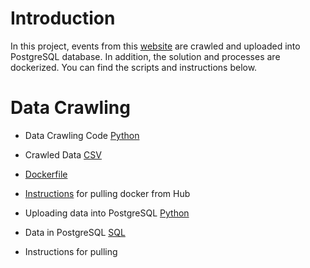 # Introduction

In this project, events from this [website](https://www.lucernefestival.ch/en/program/summer-festival-23) are crawled and uploaded into PostgreSQL database. In addition, the solution and processes are dockerized. You can find the scripts and instructions below.

# Data Crawling

- Data Crawling Code [Python](https://github.com/alkimcelik/future_demand_case/blob/main/data_crawling.py)
- Crawled Data [CSV](https://github.com/alkimcelik/future_demand_case/blob/main/crawled_data.csv)
- [Dockerfile](https://github.com/alkimcelik/future_demand_case/blob/main/Dockerfile)
- [Instructions](https://github.com/alkimcelik/future_demand_case/blob/main/data_crawling_docker_instructions.md) for pulling docker from Hub


- Uploading data into PostgreSQL [Python](https://github.com/alkimcelik/future_demand_case/blob/main/uploading_data_to_postgresql.py)
- Data in PostgreSQL [SQL](https://github.com/alkimcelik/future_demand_case/blob/main/future_demand_case_alkim.sql)
- Instructions for pulling 
